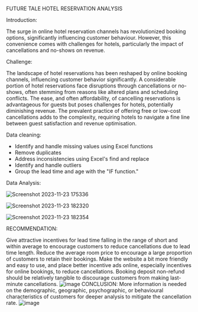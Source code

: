 FUTURE TALE HOTEL RESERVATION ANALYSIS

Introduction:

The surge in online hotel reservation channels has revolutionized booking options, significantly influencing customer behaviour. However, this convenience comes with challenges for hotels, particularly the impact of cancellations and no-shows on revenue.

Challenge:

The landscape of hotel reservations has been reshaped by online booking channels, influencing customer behavior significantly. A considerable portion of hotel reservations face disruptions through cancellations or no-shows, often stemming from reasons like altered plans and scheduling conflicts. The ease, and often affordability, of cancelling reservations is advantageous for guests but poses challenges for hotels, potentially diminishing revenue. The prevalent practice of offering free or low-cost cancellations adds to the complexity, requiring hotels to navigate a fine line between guest satisfaction and revenue optimisation.

Data cleaning:

- Identify and handle missing values using Excel functions
- Remove duplicates
- Address inconsistencies using Excel's find and replace
- Identify and handle outliers
- Group the lead time and age with the "IF function."

Data Analysis:

![Screenshot 2023-11-23 175336](https://github.com/Cquence1/Excel-workstation/assets/122535644/dd73de20-2c57-4368-8141-f223e47ccc78)


![Screenshot 2023-11-23 182320](https://github.com/Cquence1/Excel-workstation/assets/122535644/942ffca9-ccda-4d6b-99fe-2ff0288ae6bb)


![Screenshot 2023-11-23 182354](https://github.com/Cquence1/Excel-workstation/assets/122535644/3799f856-385a-495f-ab97-543b5333d878)

RECOMMENDATION:

Give attractive incentives for lead time falling in the range of short and within average to encourage customers to reduce cancellations due to lead time length. 
Reduce the average room price to encourage a large proportion of customers to retain their bookings.
Make the website a bit more friendly and easy to use, and place better incentive ads online, especially incentives for online bookings, to reduce cancellations.
Booking deposit non-refund should be relatively tangible to discourage customers from making last-minute cancellations.
![image](https://github.com/Cquence1/Excel-workstation/assets/122535644/d6271d33-87de-4c24-8d18-e9052e10efba)
CONCLUSION:
More information is needed on the demographic, geographic, psychographic, or behavioural characteristics of customers for deeper analysis to mitigate the cancellation rate.
![image](https://github.com/Cquence1/Excel-workstation/assets/122535644/3bf24a5c-9362-40cb-ba02-c9915d7a8d8c)


